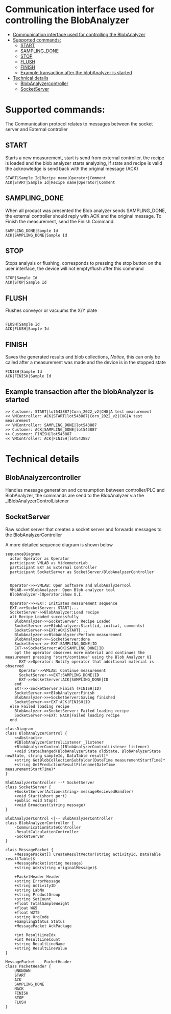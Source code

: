 # Communication interface used for controlling the BlobAnalyzer
<!-- TOC -->
* [Communication interface used for controlling the BlobAnalyzer](#communication-interface-used-for-controlling-the-blobanalyzer)
* [Supported commands:](#supported-commands-)
  * [START](#start)
  * [SAMPLING_DONE](#sampling_done)
  * [STOP](#stop)
  * [FLUSH](#flush)
  * [FINISH](#finish)
  * [Example transaction after the blobAnalyzer is started](#example-transaction-after-the-blobanalyzer-is-started)
* [Technical details](#technical-details)
  * [BlobAnalyzercontroller](#blobanalyzercontroller)
  * [SocketServer](#socketserver)
<!-- TOC -->


# Supported commands:
The Communication protocol relates to messages between the socket server and External controller

## START
Starts a new measurement, start is send from external controller, the recipe is loaded and the blob analyzer starts analyzing, if state and recipe is valid the acknowledge is send back with the original message (ACK)
```text
START|Sample Id|Recipe name|Operator|Comment
ACK|START|Sample Id|Recipe name|Operator|Comment
```

## SAMPLING_DONE
When all product was presented the Blob analyzer sends SAMPLING_DONE, the external controller should reply with ACK and the original message. To Finish the measurement, send the Finish Command.
```text
SAMPLING_DONE|Sample Id
ACK|SAMPLING_DONE|Sample Id
```

## STOP
Stops analysis or flushing, corresponds to pressing the stop button on the user interface, the device will not empty/flush after this command
```text
STOP|Sample Id
ACK|STOP|Sample Id
```

## FLUSH
Flushes conveyor or vacuums the X/Y plate
```text

FLUSH|Sample Id
ACK|FLUSH|Sample Id
```

## FINISH
Saves the generated results and blob collections, _Notice_, this can only be called after a measurement was made and the device is in the stopped state
```text
FINISH|Sample Id
ACK|FINISH|Sample Id
```

## Example transaction after the blobAnalyzer is started
```text
>> Customer: START|lot543887|Corn_2022_v2|CHG|A test measurement
<< VMController: ACK|START|lot543887|Corn_2022_v2|CHG|A test measurement
<< VMController: SAMPLING_DONE|lot543887
>> Customer: ACK|SAMPLING_DONE|lot543887
>> Customer: FINISH|lot543887
<< VMController: ACK|FINISH|lot543887
```

# Technical details

## BlobAnalyzercontroller
Handles message generation and consumption between controller/PLC and BlobAnalyzer, the commands are send to the BlobAnalyzer via the _IBlobAnalyzerControlListener

## SocketServer
Raw socket server that creates a socket server and forwards messages to the BlobAnalyzerController

A more detailed sequence diagram is shown below
```mermaid
sequenceDiagram
  actor Operator as Operator
  participant VMLAB as VideometerLab 
  participant EXT as External Controller 
  participant SocketServer as SocketServer/BlobAnalyzerController
  

  Operator->>+VMLAB: Open Software and BlobAnalyzerTool
  VMLAB->>+BlobAnalyzer: Open Blob analyzer tool
  BlobAnalyzer-)Operator:Show U.I.
  
  Operator->>+EXT: Initiates measurement sequence
  EXT->>+SocketServer: START|...
  SocketServer->>BlobAnalyzer:Load recipe
  alt Recipe Loaded successfully
    BlobAnalyzer->>SocketServer: Recipe Loaded
    SocketServer->>+BlobAnalyzer:Start(id, initial, comments)
    SocketServer->>EXT:ACK|START|...
    BlobAnalyzer->>BlobAnalyzer:Perform measurement
    BlobAnalyzer->>-SocketServer:done
    SocketServer->>-EXT:SAMPLING_DONE|ID
    EXT->>SocketServer:ACK|SAMPLING_DONE|ID  
    opt the operator observes more material and continues the measurement pressing "start/continue" using the Blob Analyzer UI
      EXT->>Operator: Notify operator that additional material is observed
      Operator->>VMLAB: Continue measurement
      SocketServer->>EXT:SAMPLING_DONE|ID
      EXT->>SocketServer:ACK|SAMPLING_DONE|ID
    end
    EXT->>-SocketServer:Finish (FINISH|ID)
    SocketServer->>+BlobAnalyzer:Finish
    BlobAnalyzer->>+SocketServer:Saving finished
    SocketServer->>+EXT:ACK|FINISH|ID
  else Failed loading recipe
    BlobAnalyzer->>SocketServer: Failed loading recipe
    SocketServer->>EXT: NACK|Failed loading recipe
  end
``` 

```mermaid
classDiagram
class BlobAnalyzerControl {
    <<Abstract>>
	#IBlobAnalyzerControlListener _listener
    +BlobAnalyzerControl(IBlobAnalyzerControlListener listener)
    +void StateChanged(BlobAnalyzerState oldState, BlobAnalyzerState newState, string sampleId, DataTable result)*
    +string GetBlobCollectionSubfolder(DateTime measurementStartTime)*
    +string GetPredictionResultFilename(DateTime measurementStartTime)*
}

BlobAnalyzerController --* SocketServer 
class SocketServer {
    +SocketServer(Action<string> messageRecievedHandler)
    +void Start(short port)
    +public void Stop()
    +void Broadcast(string message)
}

BlobAnalyzerControl <|-- BlobAnalyzerController 
class BlobAnalyzerController {
    -CommunicationStateController
    -ResultCalculationController
    -SocketServer
}

class MessagePacket {
    +MessagePacket[] CreateResultVector(string activityId, DataTable resultTable)$
    +MessagePacket(string message)
    +string Ack(string originalMessage)$
    
    +PacketHeader Header 
    +string ErrorMessage 
    +string ActivityID 
    +string LabNo 
    +string ProductGroup 
    +string SetCount 
    +float TotalSampleWeight 
    +float WG5 
    +float W2T5 
    +string OrgCode 
    +SamplingStatus Status 
    +MessagePacket AckPackage 
    
    +int ResultLineIdx 
    +int ResultLineCount 
    +string ResultLineName 
    +string ResultLineValue 
}

MessagePacket -- PacketHeader
class PacketHeader {
    UNKNOWN
    START
    ACK
    SAMPLING_DONE
    NACK
    FINISH
    STOP
    FLUSH
}
```